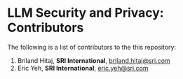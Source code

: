 # LLM Security and Privacy: Contributors

The following is a list of contributors to the this repository:

1. Briland Hitaj, **SRI International**, [briland.hitaj@sri.com](mailto:briland.hitaj@sri.com)
2. Eric Yeh, **SRI International**, [eric.yeh@sri.com](mailto:eric.yeh@sri.com)
